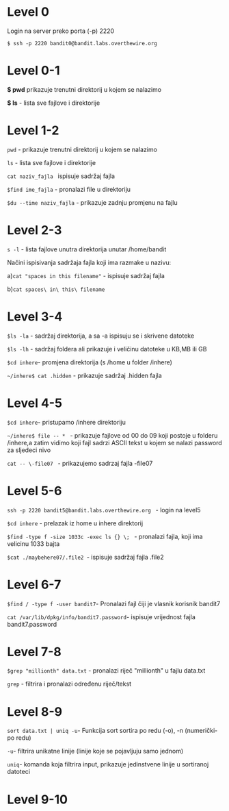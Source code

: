 # Level 0

Login na server preko porta (-p) 2220

`$ ssh -p 2220 bandit0@bandit.labs.overthewire.org` 



# Level 0-1
**$ pwd** prikazuje trenutni direktorij u kojem se nalazimo 

**$ ls** - lista sve fajlove i direktorije

# Level 1-2

`pwd` - prikazuje trenutni direktorij u kojem se nalazimo

`ls` - lista sve fajlove i direktorije

`cat naziv_fajla ` ispisuje sadržaj fajla

`$find ime_fajla` - pronalazi file u direktoriju

`$du --time naziv_fajla` - prikazuje zadnju promjenu na fajlu

# Level 2-3
`s -l` - lista fajlove unutra direktorija unutar /home/bandit

Načini ispisivanja sadržaja fajla koji ima razmake u nazivu:

a)`cat "spaces in this filename"` - ispisuje sadržaj fajla 

b)`cat spaces\ in\ this\ filename`

# Level 3-4
`$ls -la` - sadržaj direktorija, a sa -a ispisuju se i skrivene datoteke

`$ls -lh` - sadržaj foldera ali prikazuje i veličinu datoteke u KB,MB ili GB

`$cd inhere`- promjena direktorija (s /home u folder /inhere)

`~/inhere$ cat .hidden` - prikazuje sadržaj .hidden fajla  

# Level 4-5
`$cd inhere`- pristupamo /inhere direktoriju

`~/inhere$ file -- * ` - prikazuje fajlove od 00 do 09 
koji postoje u folderu /inhere,a zatim vidimo koji fajl sadrzi ASCII tekst u kojem se nalazi password za sljedeci nivo

`cat -- \-file07 ` - prikazujemo sadrzaj fajla -file07

# Level 5-6

`ssh -p 2220 bandit5@bandit.labs.overthewire.org ` - login na level5

`$cd inhere` - prelazak iz home u inhere direktorij

`$find -type f -size 1033c -exec ls {} \; ` - pronalazi fajla, koji ima velicinu 1033 bajta 

`$cat ./maybehere07/.file2 `- ispisuje sadržaj fajla .file2

# Level 6-7
`$find / -type f -user bandit7`- Pronalazi fajl čiji je vlasnik korisnik bandit7

`cat /var/lib/dpkg/info/bandit7.password`- ispisuje vrijednost fajla bandit7.password

# Level 7-8
`$grep "millionth" data.txt` - pronalazi riječ "millionth" u fajlu data.txt

`grep` - filtrira i pronalazi određenu riječ/tekst

# Level 8-9

`sort data.txt | uniq -u`- Funkcija sort sortira po redu (-o), -n (numerički-po redu)

`-u`- filtrira unikatne linije (linije koje se pojavljuju samo jednom)

`uniq`- komanda koja filtrira input, prikazuje jedinstvene linije u sortiranoj datoteci
   
# Level 9-10
